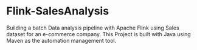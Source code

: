 # Flink-SalesAnalysis
Building a batch Data analysis pipeline with Apache Flink using Sales dataset for an e-commerce company.
This Project is built with Java using Maven as the automation management tool.
